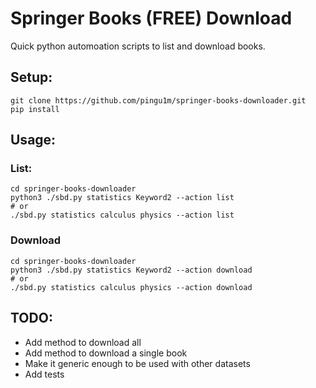 # Springer Books (FREE) Download

Quick python automoation scripts to list and download books.

## Setup:

```shell script
git clone https://github.com/pingu1m/springer-books-downloader.git
pip install
```

## Usage:

### List:
```shell script
cd springer-books-downloader
python3 ./sbd.py statistics Keyword2 --action list
# or
./sbd.py statistics calculus physics --action list
```
### Download
```shell script
cd springer-books-downloader
python3 ./sbd.py statistics Keyword2 --action download
# or
./sbd.py statistics calculus physics --action download
```

## TODO:

- Add method to download all
- Add method to download a single book
- Make it generic enough to be used with other datasets
- Add tests

